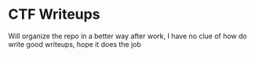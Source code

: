 # CTF Writeups

Will organize the repo in a better way after work, I have no clue of how do write good writeups, hope it does the job
